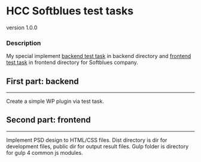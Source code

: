 # HCC Softblues test tasks
version 1.0.0 

### Description

My special implement [backend test task](Backend.pdf) in backend directory and [frontend test task](Frontend.pdf) in frontend directory for Softblues company.

## First part: backend
-----------------------------------------------------
Create a simple WP plugin via test task.

## Second part: frontend
-----------------------------------------------------
Implement PSD design to HTML/CSS files.
Dist directory is dir for development files, public dir for output result files.
Gulp folder is directory for gulp 4 common js modules.